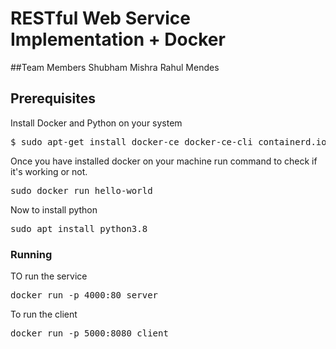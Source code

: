 # RESTful Web Service Implementation + Docker

##Team Members 
Shubham Mishra
Rahul Mendes

## Prerequisites
Install Docker and Python on your system
<pre>$ sudo apt-get install docker-ce docker-ce-cli containerd.io docker-compose-plugin</pre>
Once you have installed docker on your machine run command to check if it's working or not.
<pre>sudo docker run hello-world</pre>
<p>Now to install python</p>
<pre>sudo apt install python3.8</pre>

### Running
<p>TO run the service </p>
<pre>docker run -p 4000:80 server</pre>
<p>To run the client</p> 
<pre>docker run -p 5000:8080 client</pre>
